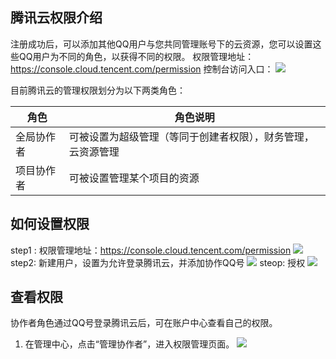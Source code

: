 ## 腾讯云权限介绍

注册成功后，可以添加其他QQ用户与您共同管理账号下的云资源，您可以设置这些QQ用户为不同的角色，以获得不同的权限。
权限管理地址：https://console.cloud.tencent.com/permission
控制台访问入口：
![](https://mccdn.qcloud.com/static/img/6c96f080c63c46769eaf1e98949474df/image.png)

目前腾讯云的管理权限划分为以下两类角色：

| 角色 | 角色说明 |
|---------|---------|
| 全局协作者| 可被设置为超级管理（等同于创建者权限），财务管理，云资源管理 | 
| 项目协作者| 可被设置管理某个项目的资源 | 

## 如何设置权限
step1 : 权限管理地址：https://console.cloud.tencent.com/permission
![](https://mccdn.qcloud.com/static/img/c027f85b444fbc75afa511ea8ab56e21/image.png)
step2:  新建用户，设置为允许登录腾讯云，并添加协作QQ号
![](https://mccdn.qcloud.com/static/img/911624bd634066bb03befd01bdbd458e/image.png)
steop:  授权
![](https://mccdn.qcloud.com/static/img/1d4f868de8ab06af625bc0f8d33d9974/image.png)


## 查看权限
协作者角色通过QQ号登录腾讯云后，可在账户中心查看自己的权限。
1. 在管理中心，点击“管理协作者”，进入权限管理页面。
![](https://mccdn.qcloud.com/static/img/5bc4d8c0b159387d2e9184a818cd3059/image.png)